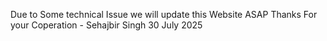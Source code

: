 Due to Some technical Issue 
we will update this Website ASAP 
Thanks For your Coperation - Sehajbir Singh
 30 July 2025 

